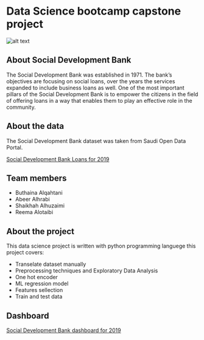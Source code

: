 # Data Science bootcamp capstone project 

![alt text](https://pbs.twimg.com/media/D7Lf8xsXYAI9I0B.jpg)

## About Social Development Bank

The Social Development Bank was established in 1971. The bank’s objectives are focusing on social loans, over the years the services expanded to include business loans as well. One of the most important pillars of the Social Development Bank is to empower the citizens in the field of offering loans in a way that enables them to play an effective role in the community.

## About the data 

The Social Development Bank dataset was taken from Saudi Open Data Portal.

<a href="https://data.gov.sa/Data/en/dataset/bank-loans-fo-2019" target="_blank">Social Development Bank Loans for 2019</a>

## Team members
* Buthaina Alqahtani 
* Abeer Alhrabi 
* Shaikhah Alhuzaimi
* Reema Alotaibi

## About the project

This data science project is written with python programming languege this project covers:

* Transelate dataset manually 
* Preprocessing techniques and Exploratory Data Analysis
* One hot encoder
* ML regression model
* Features sellection
* Train and test data

## Dashboard 

<a href="https://public.tableau.com/app/profile/shikhah/viz/SocialDevelopmentBankQ1of2019/DashboardofSocialBank" target="_blank">Social Development Bank dashboard for 2019</a>
